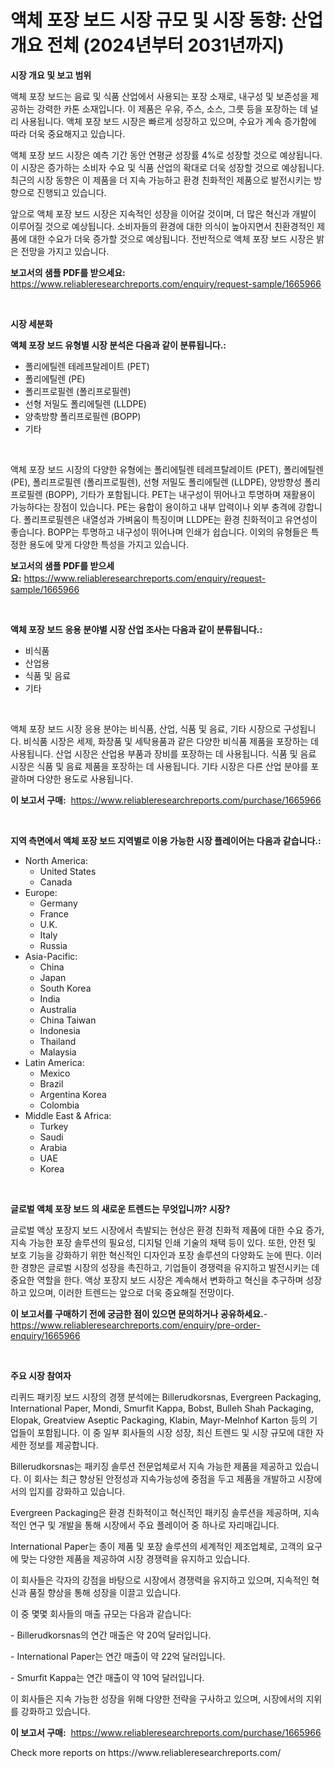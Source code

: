<p><h1>액체 포장 보드 시장 규모 및 시장 동향: 산업 개요 전체 (2024년부터 2031년까지)</h1></p><p><strong>시장 개요 및 보고 범위</strong></p>
<p><p>액체 포장 보드는 음료 및 식품 산업에서 사용되는 포장 소재로, 내구성 및 보존성을 제공하는 강력한 카톤 소재입니다. 이 제품은 우유, 주스, 소스, 그릇 등을 포장하는 데 널리 사용됩니다. 액체 포장 보드 시장은 빠르게 성장하고 있으며, 수요가 계속 증가함에 따라 더욱 중요해지고 있습니다.</p><p>액체 포장 보드 시장은 예측 기간 동안 연평균 성장률 4%로 성장할 것으로 예상됩니다. 이 시장은 증가하는 소비자 수요 및 식품 산업의 확대로 더욱 성장할 것으로 예상됩니다. 최근의 시장 동향은 이 제품을 더 지속 가능하고 환경 친화적인 제품으로 발전시키는 방향으로 진행되고 있습니다.</p><p>앞으로 액체 포장 보드 시장은 지속적인 성장을 이어갈 것이며, 더 많은 혁신과 개발이 이루어질 것으로 예상됩니다. 소비자들의 환경에 대한 의식이 높아지면서 친환경적인 제품에 대한 수요가 더욱 증가할 것으로 예상됩니다. 전반적으로 액체 포장 보드 시장은 밝은 전망을 가지고 있습니다.</p></p>
<p><strong>보고서의 샘플 PDF를 받으세요:</strong> <a href="https://www.reliableresearchreports.com/enquiry/request-sample/1665966">https://www.reliableresearchreports.com/enquiry/request-sample/1665966</a></p>
<p>&nbsp;</p>
<p><strong>시장 세분화</strong></p>
<p><strong>액체 포장 보드 유형별 시장 분석은 다음과 같이 분류됩니다.:</strong></p>
<p><ul><li>폴리에틸렌 테레프탈레이트 (PET)</li><li>폴리에틸렌 (PE)</li><li>폴리프로필렌 (폴리프로필렌)</li><li>선형 저밀도 폴리에틸렌 (LLDPE)</li><li>양축방향 폴리프로필렌 (BOPP)</li><li>기타</li></ul></p>
<p>&nbsp;</p>
<p><p>액체 포장 보드 시장의 다양한 유형에는 폴리에틸렌 테레프탈레이트 (PET), 폴리에틸렌 (PE), 폴리프로필렌 (폴리프로필렌), 선형 저밀도 폴리에틸렌 (LLDPE), 양방향성 폴리프로필렌 (BOPP), 기타가 포함됩니다. PET는 내구성이 뛰어나고 투명하며 재활용이 가능하다는 장점이 있습니다. PE는 융합이 용이하고 내부 압력이나 외부 충격에 강합니다. 폴리프로필렌은 내열성과 가벼움이 특징이며 LLDPE는 환경 친화적이고 유연성이 좋습니다. BOPP는 투명하고 내구성이 뛰어나며 인쇄가 쉽습니다. 이외의 유형들은 특정한 용도에 맞게 다양한 특성을 가지고 있습니다.</p></p>
<p><strong>보고서의 샘플 PDF를 받으세요:</strong>&nbsp;<a href="https://www.reliableresearchreports.com/enquiry/request-sample/1665966">https://www.reliableresearchreports.com/enquiry/request-sample/1665966</a></p>
<p>&nbsp;</p>
<p><strong> 액체 포장 보드 응용 분야별 시장 산업 조사는 다음과 같이 분류됩니다.:</strong></p>
<p><ul><li>비식품</li><li>산업용</li><li>식품 및 음료</li><li>기타</li></ul></p>
<p>&nbsp;</p>
<p><p>액체 포장 보드 시장 응용 분야는 비식품, 산업, 식품 및 음료, 기타 시장으로 구성됩니다. 비식품 시장은 세제, 화장품 및 세탁용품과 같은 다양한 비식품 제품을 포장하는 데 사용됩니다. 산업 시장은 산업용 부품과 장비를 포장하는 데 사용됩니다. 식품 및 음료 시장은 식품 및 음료 제품을 포장하는 데 사용됩니다. 기타 시장은 다른 산업 분야를 포괄하며 다양한 용도로 사용됩니다.</p></p>
<p><strong>이 보고서 구매:</strong>&nbsp; <a href="https://www.reliableresearchreports.com/purchase/1665966">https://www.reliableresearchreports.com/purchase/1665966</a></p>
<p>&nbsp;</p>
<p><strong>지역 측면에서 액체 포장 보드 지역별로 이용 가능한 시장 플레이어는 다음과 같습니다.:</strong></p>
<p><ul>
    <li>
        North America:
        <ul>
            <li>United States</li>
            <li>Canada</li>
        </ul>
    </li>
    <li>
        Europe:
        <ul>
            <li>Germany</li>
            <li>France</li>
            <li>U.K.</li>
            <li>Italy</li>
            <li>Russia</li>
        </ul>
    </li>
    <li>
        Asia-Pacific:
        <ul>
            <li>China</li>
            <li>Japan</li>
            <li>South Korea</li>
            <li>India</li>
            <li>Australia</li>
            <li>China Taiwan</li>
            <li>Indonesia</li>
            <li>Thailand</li>
            <li>Malaysia</li>
        </ul>
    </li>
    <li>
        Latin America:
        <ul>
            <li>Mexico</li>
            <li>Brazil</li>
            <li>Argentina Korea</li>
            <li>Colombia</li>
        </ul>
    </li>
    <li>
        Middle East & Africa:
        <ul>
            <li>Turkey</li>
            <li>Saudi</li>
            <li>Arabia</li>
            <li>UAE</li>
            <li>Korea</li>
        </ul>
    </li>
    </ul></p>
<p>&nbsp;</p>
<p><strong>글로벌 액체 포장 보드 의 새로운 트렌드는 무엇입니까? 시장?</strong></p>
<p><p>글로벌 액상 포장지 보드 시장에서 촉발되는 현상은 환경 친화적 제품에 대한 수요 증가, 지속 가능한 포장 솔루션의 필요성, 디지털 인쇄 기술의 채택 등이 있다. 또한, 안전 및 보호 기능을 강화하기 위한 혁신적인 디자인과 포장 솔루션의 다양화도 눈에 띈다. 이러한 경향은 글로벌 시장의 성장을 촉진하고, 기업들이 경쟁력을 유지하고 발전시키는 데 중요한 역할을 한다. 액상 포장지 보드 시장은 계속해서 변화하고 혁신을 추구하며 성장하고 있으며, 이러한 트렌드는 앞으로 더욱 중요해질 전망이다.</p></p>
<p><strong>이 보고서를 구매하기 전에 궁금한 점이 있으면 문의하거나 공유하세요.</strong>- <a href="https://www.reliableresearchreports.com/enquiry/pre-order-enquiry/1665966">https://www.reliableresearchreports.com/enquiry/pre-order-enquiry/1665966</a></p>
<p>&nbsp;</p>
<p><strong>주요 시장 참여자</strong></p>
<p><p>리퀴드 패키징 보드 시장의 경쟁 분석에는 Billerudkorsnas, Evergreen Packaging, International Paper, Mondi, Smurfit Kappa, Bobst, Bulleh Shah Packaging, Elopak, Greatview Aseptic Packaging, Klabin, Mayr-Melnhof Karton 등의 기업들이 포함됩니다. 이 중 일부 회사들의 시장 성장, 최신 트렌드 및 시장 규모에 대한 자세한 정보를 제공합니다.</p><p>Billerudkorsnas는 패키징 솔루션 전문업체로서 지속 가능한 제품을 제공하고 있습니다. 이 회사는 최근 향상된 안정성과 지속가능성에 중점을 두고 제품을 개발하고 시장에서의 입지를 강화하고 있습니다.</p><p>Evergreen Packaging은 환경 친화적이고 혁신적인 패키징 솔루션을 제공하며, 지속적인 연구 및 개발을 통해 시장에서 주요 플레이어 중 하나로 자리매깁니다.</p><p>International Paper는 종이 제품 및 포장 솔루션의 세계적인 제조업체로, 고객의 요구에 맞는 다양한 제품을 제공하여 시장 경쟁력을 유지하고 있습니다.</p><p>이 회사들은 각자의 강점을 바탕으로 시장에서 경쟁력을 유지하고 있으며, 지속적인 혁신과 품질 향상을 통해 성장을 이끌고 있습니다.</p><p>이 중 몇몇 회사들의 매출 규모는 다음과 같습니다:</p><p>- Billerudkorsnas의 연간 매출은 약 20억 달러입니다.</p><p>- International Paper는 연간 매출이 약 22억 달러입니다.</p><p>- Smurfit Kappa는 연간 매출이 약 10억 달러입니다.</p><p>이 회사들은 지속 가능한 성장을 위해 다양한 전략을 구사하고 있으며, 시장에서의 지위를 강화하고 있습니다.</p></p>
<p><strong>이 보고서 구매:</strong>&nbsp;&nbsp;<a href="https://www.reliableresearchreports.com/purchase/1665966">https://www.reliableresearchreports.com/purchase/1665966</a></p>
<p>Check more reports on https://www.reliableresearchreports.com/</p>

